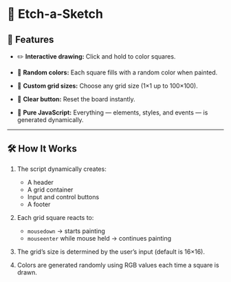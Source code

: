 # 🎨 Etch-a-Sketch

## 🚀 Features

- ✏️ **Interactive drawing:** Click and hold to color squares.  

- 🎨 **Random colors:** Each square fills with a random color when painted.  

- 🔢 **Custom grid sizes:** Choose any grid size (1×1 up to 100×100).  

- 🧹 **Clear button:** Reset the board instantly.  

- 🧱 **Pure JavaScript:** Everything — elements, styles, and events — is generated dynamically.  

---

## 🛠️ How It Works

1. The script dynamically creates:
   - A header  
   - A grid container  
   - Input and control buttons  
   - A footer  

2. Each grid square reacts to:
   - `mousedown` → starts painting  
   - `mouseenter` while mouse held → continues painting  

3. The grid’s size is determined by the user’s input (default is 16×16).  

4. Colors are generated randomly using RGB values each time a square is drawn.